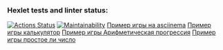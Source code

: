 ### Hexlet tests and linter status:
[![Actions Status](https://github.com/Aleksandr02031989/frontend-project-44/actions/workflows/hexlet-check.yml/badge.svg)](https://github.com/Aleksandr02031989/frontend-project-44/actions)
[![Maintainability](https://api.codeclimate.com/v1/badges/7084bfa50141d16566b7/maintainability)](https://codeclimate.com/github/Aleksandr02031989/frontend-project-44/maintainability)
[Пример игры на asciinema](https://asciinema.org/a/PeJf8xa9MeqOsukp8kHv8ibgG)
[Пример игры калькулятор](https://asciinema.org/a/u3chN0mXWcM46t82Az3m6hP0u)
[Пример игры Арифметическая прогрессия]( https://asciinema.org/a/bdlWYB0KlLYH7Sw3w2oYf4mlm)
[Пример игры простое ли число]( https://asciinema.org/a/FFiR5sJYAvGAo41kZMLYnn0jF)